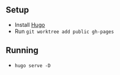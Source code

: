 ## Setup
- Install [Hugo](https://gohugo.io/getting-started/installing/)
- Run `git worktree add public gh-pages`

## Running
- `hugo serve -D`

